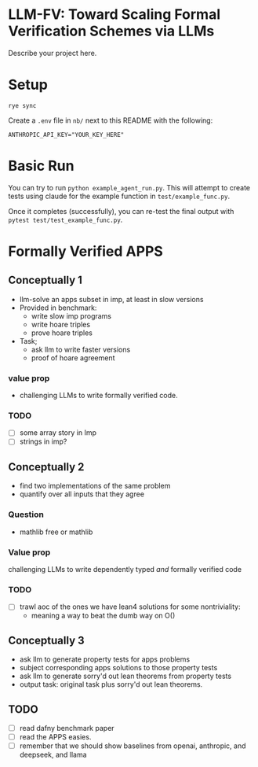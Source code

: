# LLM-FV: Toward Scaling Formal Verification Schemes via LLMs

Describe your project here.


# Setup

```
rye sync
```

Create a `.env` file in `nb/` next to this README with the following:
```
ANTHROPIC_API_KEY="YOUR_KEY_HERE"
```


# Basic Run
You can try to run `python example_agent_run.py`. This will attempt to create tests using claude for the example function in `test/example_func.py`.

Once it completes (successfully), you can re-test the final output with `pytest test/test_example_func.py`. 
# Formally Verified APPS

## Conceptually 1
- llm-solve an apps subset in imp, at least in slow versions
- Provided in benchmark:
  - write slow imp programs
  - write hoare triples
  - prove hoare triples
- Task;
  - ask llm to write faster versions
  - proof of hoare agreement

### value prop
- challenging LLMs to write formally verified code.

### TODO
- [ ] some array story in Imp
- [ ] strings in imp?

## Conceptually 2
- find two implementations of the same problem
- quantify over all inputs that they agree

### Question
- mathlib free or mathlib

### Value prop
challenging LLMs to write dependently typed _and_ formally verified code

### TODO
- [ ] trawl aoc of the ones we have lean4 solutions for some nontriviality:
  - meaning a way to beat the dumb way on O()

## Conceptually 3
- ask llm to generate property tests for apps problems
- subject corresponding apps solutions to those property tests
- ask llm to generate sorry'd out lean theorems from property tests
- output task: original task plus sorry'd out lean theorems.

## TODO
- [ ] read dafny benchmark paper
- [ ] read the APPS easies.
- [ ] remember that we should show baselines from openai, anthropic, and deepseek, and llama
